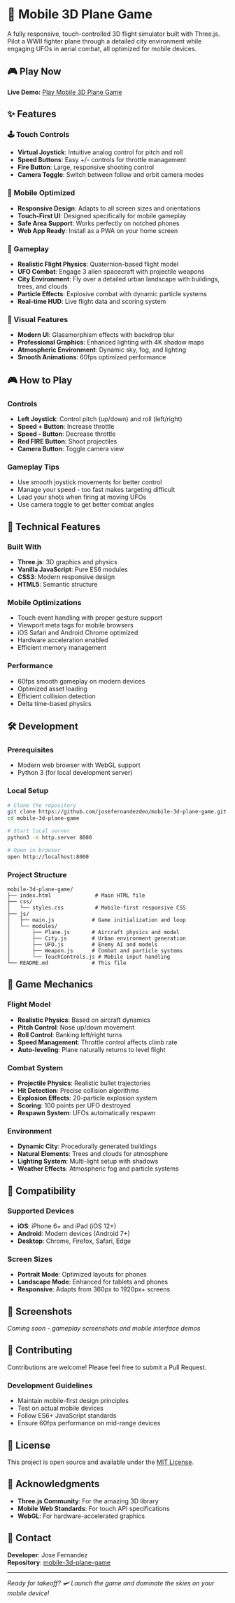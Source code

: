 # 📱 Mobile 3D Plane Game

A fully responsive, touch-controlled 3D flight simulator built with Three.js. Pilot a WWII fighter plane through a detailed city environment while engaging UFOs in aerial combat, all optimized for mobile devices.

## 🎮 Play Now

**Live Demo:** [Play Mobile 3D Plane Game](https://josefernandezdeo.github.io/mobile-3d-plane-game/)

## ✨ Features

### 🕹️ Touch Controls
- **Virtual Joystick**: Intuitive analog control for pitch and roll
- **Speed Buttons**: Easy +/- controls for throttle management  
- **Fire Button**: Large, responsive shooting control
- **Camera Toggle**: Switch between follow and orbit camera modes

### 📱 Mobile Optimized
- **Responsive Design**: Adapts to all screen sizes and orientations
- **Touch-First UI**: Designed specifically for mobile gameplay
- **Safe Area Support**: Works perfectly on notched phones
- **Web App Ready**: Install as a PWA on your home screen

### 🎯 Gameplay
- **Realistic Flight Physics**: Quaternion-based flight model
- **UFO Combat**: Engage 3 alien spacecraft with projectile weapons
- **City Environment**: Fly over a detailed urban landscape with buildings, trees, and clouds
- **Particle Effects**: Explosive combat with dynamic particle systems
- **Real-time HUD**: Live flight data and scoring system

### 🎨 Visual Features
- **Modern UI**: Glassmorphism effects with backdrop blur
- **Professional Graphics**: Enhanced lighting with 4K shadow maps
- **Atmospheric Environment**: Dynamic sky, fog, and lighting
- **Smooth Animations**: 60fps optimized performance

## 🎮 How to Play

### Controls
- **Left Joystick**: Control pitch (up/down) and roll (left/right)
- **Speed + Button**: Increase throttle
- **Speed - Button**: Decrease throttle  
- **Red FIRE Button**: Shoot projectiles
- **Camera Button**: Toggle camera view

### Gameplay Tips
- Use smooth joystick movements for better control
- Manage your speed - too fast makes targeting difficult
- Lead your shots when firing at moving UFOs
- Use camera toggle to get better combat angles

## 🚀 Technical Features

### Built With
- **Three.js**: 3D graphics and physics
- **Vanilla JavaScript**: Pure ES6 modules
- **CSS3**: Modern responsive design
- **HTML5**: Semantic structure

### Mobile Optimizations
- Touch event handling with proper gesture support
- Viewport meta tags for mobile browsers
- iOS Safari and Android Chrome optimized
- Hardware acceleration enabled
- Efficient memory management

### Performance
- 60fps smooth gameplay on modern devices
- Optimized asset loading
- Efficient collision detection
- Delta time-based physics

## 🛠️ Development

### Prerequisites
- Modern web browser with WebGL support
- Python 3 (for local development server)

### Local Setup
```bash
# Clone the repository
git clone https://github.com/josefernandezdeo/mobile-3d-plane-game.git
cd mobile-3d-plane-game

# Start local server
python3 -m http.server 8000

# Open in browser
open http://localhost:8000
```

### Project Structure
```
mobile-3d-plane-game/
├── index.html              # Main HTML file
├── css/
│   └── styles.css          # Mobile-first responsive CSS
├── js/
│   ├── main.js            # Game initialization and loop
│   └── modules/
│       ├── Plane.js       # Aircraft physics and model
│       ├── City.js        # Urban environment generation
│       ├── UFO.js         # Enemy AI and models
│       ├── Weapon.js      # Combat and particle systems
│       └── TouchControls.js # Mobile input handling
└── README.md              # This file
```

## 🎯 Game Mechanics

### Flight Model
- **Realistic Physics**: Based on aircraft dynamics
- **Pitch Control**: Nose up/down movement
- **Roll Control**: Banking left/right turns
- **Speed Management**: Throttle control affects climb rate
- **Auto-leveling**: Plane naturally returns to level flight

### Combat System
- **Projectile Physics**: Realistic bullet trajectories
- **Hit Detection**: Precise collision algorithms
- **Explosion Effects**: 20-particle explosion system
- **Scoring**: 100 points per UFO destroyed
- **Respawn System**: UFOs automatically respawn

### Environment
- **Dynamic City**: Procedurally generated buildings
- **Natural Elements**: Trees and clouds for atmosphere
- **Lighting System**: Multi-light setup with shadows
- **Weather Effects**: Atmospheric fog and particle systems

## 📱 Compatibility

### Supported Devices
- **iOS**: iPhone 6+ and iPad (iOS 12+)
- **Android**: Modern devices (Android 7+)  
- **Desktop**: Chrome, Firefox, Safari, Edge

### Screen Sizes
- **Portrait Mode**: Optimized layouts for phones
- **Landscape Mode**: Enhanced for tablets and phones
- **Responsive**: Adapts from 360px to 1920px+ screens

## 🎨 Screenshots

*Coming soon - gameplay screenshots and mobile interface demos*

## 🤝 Contributing

Contributions are welcome! Please feel free to submit a Pull Request.

### Development Guidelines
- Maintain mobile-first design principles
- Test on actual mobile devices
- Follow ES6+ JavaScript standards
- Ensure 60fps performance on mid-range devices

## 📝 License

This project is open source and available under the [MIT License](LICENSE).

## 🙏 Acknowledgments

- **Three.js Community**: For the amazing 3D library
- **Mobile Web Standards**: For touch API specifications
- **WebGL**: For hardware-accelerated graphics

## 📧 Contact

**Developer**: Jose Fernandez  
**Repository**: [mobile-3d-plane-game](https://github.com/josefernandezdeo/mobile-3d-plane-game)

---

*Ready for takeoff? 🛩️ Launch the game and dominate the skies on your mobile device!* 